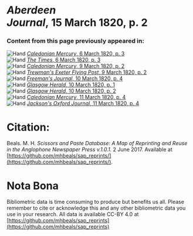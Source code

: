 # *Aberdeen Journal*, 15 March 1820, p. 2  
  
### Content from this page previously appeared in:  
![Hand](http://scissorsandpaste.net/wp-content/uploads/2017/06/smallhandpointer.png) [*Caledonian Mercury*, 6 March 1820, p. 3](https://mhbeals.github.io/sap_html/Caledonian-Mercury/Caledonian-Mercury-6-March-1820-p-3)  
![Hand](http://scissorsandpaste.net/wp-content/uploads/2017/06/smallhandpointer.png) [*The Times*, 6 March 1820, p. 3](https://mhbeals.github.io/sap_html/The-Times/The-Times-6-March-1820-p-3)  
![Hand](http://scissorsandpaste.net/wp-content/uploads/2017/06/smallhandpointer.png) [*Caledonian Mercury*, 9 March 1820, p. 2](https://mhbeals.github.io/sap_html/Caledonian-Mercury/Caledonian-Mercury-9-March-1820-p-2)  
![Hand](http://scissorsandpaste.net/wp-content/uploads/2017/06/smallhandpointer.png) [*Trewman's Exeter Flying Post*, 9 March 1820, p. 2](https://mhbeals.github.io/sap_html/Trewman's-Exeter-Flying-Post/Trewman's-Exeter-Flying-Post-9-March-1820-p-2)  
![Hand](http://scissorsandpaste.net/wp-content/uploads/2017/06/smallhandpointer.png) [*Freeman's Journal*, 10 March 1820, p. 4](https://mhbeals.github.io/sap_html/Freeman's-Journal/Freeman's-Journal-10-March-1820-p-4)  
![Hand](http://scissorsandpaste.net/wp-content/uploads/2017/06/smallhandpointer.png) [*Glasgow Herald*, 10 March 1820, p. 1](https://mhbeals.github.io/sap_html/Glasgow-Herald/Glasgow-Herald-10-March-1820-p-1)  
![Hand](http://scissorsandpaste.net/wp-content/uploads/2017/06/smallhandpointer.png) [*Glasgow Herald*, 10 March 1820, p. 2](https://mhbeals.github.io/sap_html/Glasgow-Herald/Glasgow-Herald-10-March-1820-p-2)  
![Hand](http://scissorsandpaste.net/wp-content/uploads/2017/06/smallhandpointer.png) [*Caledonian Mercury*, 11 March 1820, p. 4](https://mhbeals.github.io/sap_html/Caledonian-Mercury/Caledonian-Mercury-11-March-1820-p-4)  
![Hand](http://scissorsandpaste.net/wp-content/uploads/2017/06/smallhandpointer.png) [*Jackson's Oxford Journal*, 11 March 1820, p. 4](https://mhbeals.github.io/sap_html/Jackson's-Oxford-Journal/Jackson's-Oxford-Journal-11-March-1820-p-4)  


# Citation: 

Beals. M. H. *Scissors and Paste Database: A Map of Reprinting and Reuse in the Anglophone Newspaper Press v.1.0.1.* 2 June 2017. Available at [https://github.com/mhbeals/sap_reprints/](https://github.com/mhbeals/sap_reprints/). 

# Nota Bona

Bibliometric data is time consuming to produce but benefits us all. Please remember to cite or acknowledge this and any other bibliometric data you use in your research. All data is available CC-BY 4.0 at [https://github.com/mhbeals/sap_reprints](https://github.com/mhbeals/sap_reprints)